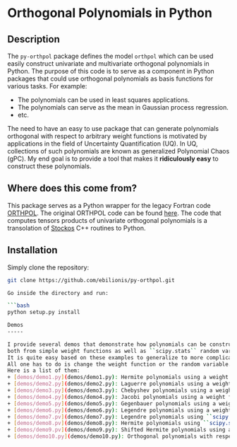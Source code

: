 Orthogonal Polynomials in Python
================================

Description
-----------
The ``py-orthpol`` package defines the model ``orthpol`` which can be used
easily construct univariate and multivariate orthogonal polynomials in Python.
The purpose of this code is to serve as a component in Python packages that
could use orthogonal polynomials as basis functions for various tasks.
For example:
+ The polynomials can be used in least squares applications.
+ The polynomials can serve as the mean in Gaussian process regression.
+ etc.

The need to have an easy to use package that can generate polynomials orthogonal
with respect to arbitrary weight functions is motivated by applications in the
field of Uncertainty Quantification (UQ). In UQ, collections of such polynomials
are known as generalized Polynomial Chaos (gPC). My end goal is to provide a tool
that makes it **ridiculously easy** to construct these polynomials.

Where does this come from?
--------------------------

This package serves as a Python wrapper for the legacy Fortran code
[ORTHPOL](http://dl.acm.org/citation.cfm?id=174605). The original ORTHPOL
code can be found
[here](https://www.cs.purdue.edu/archives/2001/wxg/codes/ORTHPOL).
The code that computes tensors products of univariate orthogonal polynomials
is a transolation of [Stockos](http://trilinos.sandia.gov/packages/stokhos/)
C++ routines to Python.

Installation
------------

Simply clone the repository:

```bash
git clone https://github.com/ebilionis/py-orthpol.git

Go inside the directory and run:

```bash
python setup.py install

Demos
-----

I provide several demos that demonstrate how polynomials can be constructed
both from simple weight functions as well as ``scipy.stats`` random variables.
It is quite easy based on these examples to generalize to more complicated cases.
All one has to do is change the weight function or the random variable.
Here is a list of them:
+ [demos/demo1.py](demos/demo1.py): Hermite polynomials using a weight function.
+ [demos/demo2.py](demos/demo2.py): Laguerre polynomials using a weight function.
+ [demos/demo3.py](demos/demo3.py): Chebyshev polynomials using a weight function.
+ [demos/demo4.py](demos/demo4.py): Jacobi polynomials using a weight function.
+ [demos/demo5.py](demos/demo5.py): Gegenbauer polynomials using a weight function.
+ [demos/demo6.py](demos/demo6.py): Legendre polynomials using a weight function.
+ [demos/demo7.pv](demos/demo7.py): Legendre polynomials using ``scipy.stats.uniform()``.
+ [demos/demo8.pv](demos/demo8.py): Hermite polynomials using ``scipy.stats.norm()``.
+ [demos/demo9.pv](demos/demo9.py): Shifted Hermite polynomials using a non-standard ``scipy.stats.norm()``.
+ [demos/demo10.py](demos/demo10.py): Orthogonal polynomials with respect to a truncated normal.
